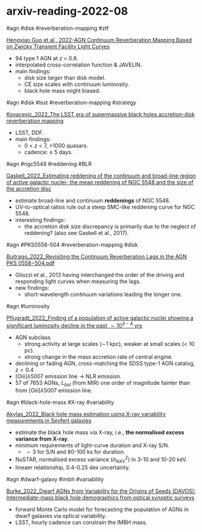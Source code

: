 # arxiv-reading-2022-08

#agn #disk #reverberation-mapping #ztf

 [Hengxiao Guo et al., 2022-AGN Continuum Reverberation Mapping Based on Zwicky Transient Facility Light Curves](https://arxiv.org/pdf/2207.06432.pdf)
- 94 type 1 AGN at $z$ < 0.8.
- interpolated cross-correlation function & JAVELIN.
- main findings:
	- disk size *larger* than disk model.
	- CE size scales with continuum luminosity.
	- black hole mass might biased.

#agn #disk #lsst #reverberation-mapping #strategy

[Kovacevic_2022_The LSST era of supermassive black holes accretion-disk reverberation mapping](https://arxiv.org/pdf/2208.06203.pdf)
- LSST, DDF.
- main findings:
	- 0 < $z$ < 7, >1000 quasars.
	- cadence: $\leq$ 5 days.

#agn #ngc5548 #reddening #BLR

 [Gaskell_2022_Estimating reddening of the continuum and broad-line region of active galactic nuclei- the mean reddening of NGC 5548 and the size of the accretion disc](https://arxiv.org/abs/2208.11437)
- estimate broad-line and continuum **reddenings** of NGC 5548.
- UV-to-optical ratios rule out a steep SMC-like reddening curve for NGC 5548.
- interesting findings:
	- the accretion disk size discrepancy is primarily due to the neglect of reddening? (also see Gaskell et al., 2017).

#agn #PKS0558-504 #reverberation-mapping #disk 

[Buitrago_2022_Revisiting the Continuum Reverberation Lags in the AGN PKS 0558−504.pdf](https://arxiv.org/pdf/2207.02474.pdf)
- Gliozzi et al., 2013 having interchanged the order of the driving and responding light curves when measuring the lags.
- new findings:
	- short-wavelength continuum variations leading the longer one.

#agn #luminosity 

[Pflugradt_2022_Finding of a population of active galactic nuclei showing a significant luminosity decline in the past $\sim10^{3-4}$ yrs](https://arxiv.org/pdf/2208.12286.pdf)
- AGN subclass
	- strong activity at large scales ($\sim$1 kpc), weaker at small scales (< 10 pc).
	- strong change in the mass accretion rate of central engine.
- declining or fading AGN, cross-matching the SDSS type-1 AGN catalog, $z < 0.4$
- [Oiii]$\lambda5007$ emission line -> NLR emission.
- 57 of 7653 AGNs, $L_{bol}$ (from MIR) one order of magnitude fainter than from [Oiii]$\lambda5007$ emission line.

#agn #black-hole-mass #X-ray #variability

[Akylas_2022_Black hole mass estimation using X-ray variability measurements in Seyfert galaxies](https://arxiv.org/pdf/2208.12490.pdf)
- estimate the black hole mass via X-ray, i.e., **the normalised excess variance from X-ray**.
- minimum requirements of light-curve duration and X-ray S/N.
	- $\sim3$ for S/N and 80-100 ks for duration.
- NuSTAR, normalised excess variance ($\sigma^2_{NXV}$) in 3-10 and 10-20 keV.
- lineaer relationship, 0.4-0.25 dex uncertainty.

#agn #dwarf-galaxy #imbh #variability 

[Burke_2022_Dwarf AGNs from Variability for the Origins of Seeds (DAVOS): Intermediate-mass black hole demographics from optical synoptic surveys](https://arxiv.org/pdf/2207.04092.pdf)
- forward Monte Carlo model for forecasting the population of AGNs in dwarf galaxies via optical variability.
- LSST, hourly cadence can constrain the IMBH mass.